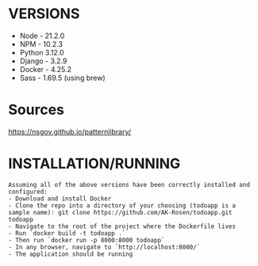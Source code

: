 # VERSIONS

- Node - 21.2.0
- NPM - 10.2.3
- Python 3.12.0
- Django - 3.2.9
- Docker - 4.25.2
- Sass - 1.69.5 (using brew)

# Sources

https://nsgov.github.io/patternlibrary/

# INSTALLATION/RUNNING

    Assuming all of the above versions have been correctly installed and configured:
    - Download and install Docker
    - Clone the repo into a directory of your choosing (todoapp is a sample name): git clone https://github.com/AK-Rosen/todoapp.git todoapp
    - Navigate to the root of the project where the Dockerfile lives
    - Run `docker build -t todoapp .`
    - Then run `docker run -p 8000:8000 todoapp`
    - In any browser, navigate to `http://localhost:8000/`
    - The application should be running
